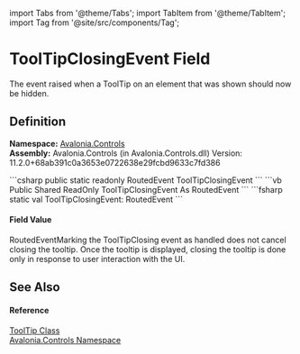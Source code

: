 import Tabs from '@theme/Tabs'; 
import TabItem from '@theme/TabItem'; 
import Tag from '@site/src/components/Tag'; 

# ToolTipClosingEvent Field


The event raised when a ToolTip on an element that was shown should now be hidden.



## Definition
**Namespace:** <a href="N_Avalonia_Controls">Avalonia.Controls</a>  
**Assembly:** Avalonia.Controls (in Avalonia.Controls.dll) Version: 11.2.0+68ab391c0a3653e0722638e29fcbd9633c7fd386

<Tabs groupId="api-code-preview">
<TabItem value="csharp" label="C#">
```csharp
public static readonly RoutedEvent ToolTipClosingEvent
```
</TabItem>
<TabItem value="vb" label="VB">
```vb
Public Shared ReadOnly ToolTipClosingEvent As RoutedEvent
```
</TabItem>
<TabItem value="fsharp" label="F#">
```fsharp
static val ToolTipClosingEvent: RoutedEvent
```
</TabItem>
</Tabs>



#### Field Value
RoutedEventMarking the ToolTipClosing event as handled does not cancel closing the tooltip. Once the tooltip is displayed, closing the tooltip is done only in response to user interaction with the UI.

## See Also


#### Reference
<a href="T_Avalonia_Controls_ToolTip">ToolTip Class</a>  
<a href="N_Avalonia_Controls">Avalonia.Controls Namespace</a>  
